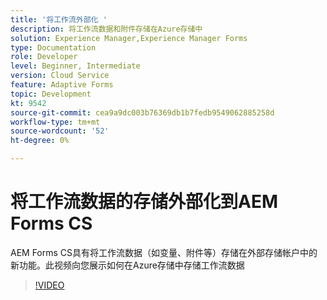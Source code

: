 ```yaml
---
title: '将工作流外部化 '
description: 将工作流数据和附件存储在Azure存储中
solution: Experience Manager,Experience Manager Forms
type: Documentation
role: Developer
level: Beginner, Intermediate
version: Cloud Service
feature: Adaptive Forms
topic: Development
kt: 9542
source-git-commit: cea9a9dc003b76369db1b7fedb9549062885258d
workflow-type: tm+mt
source-wordcount: '52'
ht-degree: 0%

---
```


# 将工作流数据的存储外部化到AEM Forms CS

AEM Forms CS具有将工作流数据（如变量、附件等）存储在外部存储帐户中的新功能。此视频向您展示如何在Azure存储中存储工作流数据

>[!VIDEO](https://video.tv.adobe.com/v/339610?quality=12&learn=on)
